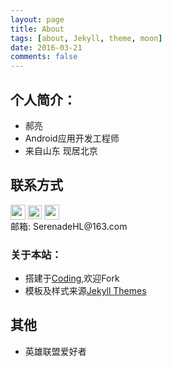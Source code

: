```yaml
---
layout: page
title: About
tags: [about, Jekyll, theme, moon]
date: 2016-03-21
comments: false
---
```


## 个人简介：

* 郝亮
* Android应用开发工程师
* 来自山东 现居北京

## 联系方式

<p class="contact">
 <a href="https://github.com/SerenadeHL" title="Github联系我"><img src="http://www.github.com/favicon.ico" width="24" height="24" style="display:inline-block;vertical-align:middle"></a>
 <a href="https://coding.net/u/SerenadeHL" title="Coding联系我"><img src="http://tva4.sinaimg.cn/crop.177.83.444.444.50/005CNqf4jw8f1dxztkjsrj30m80gq0sv.jpg" width="22" height="22" style="display:inline-block;vertical-align:middle"></a>
 <a href="http://weibo.com/2872085797/profile?rightmod=1&wvr=6&mod=personinfo&is_all=1" title="微博联系我"><img src="http://www.sinaimg.cn/blog/developer/wiki/LOGO_32x32.png" width="24" height="24" style="display:inline-block;vertical-align:middle"></a><br/>
邮箱: SerenadeHL@163.com 
</p>

### 关于本站：

* 搭建于[Coding](https://git.coding.net/SerenadeHL/Serenade.git),欢迎Fork
* 模板及样式来源[Jekyll Themes](http://jekyllthemes.org/)

## 其他
* 英雄联盟爱好者